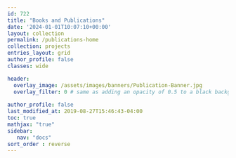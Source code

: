 ```yaml
---
id: 722    
title: "Books and Publications"
date: '2024-01-01T10:07:10+00:00'
layout: collection
permalink: /publications-home
collection: projects
entries_layout: grid
author_profile: false
classes: wide

header:
  overlay_image: /assets/images/banners/Publication-Banner.jpg
  overlay_filter: 0 # same as adding an opacity of 0.5 to a black background
  
author_profile: false
last_modified_at: 2019-08-27T15:46:43-04:00
toc: true
mathjax: "true"
sidebar:
   nav: "docs" 
sort_order : reverse   
---
```

